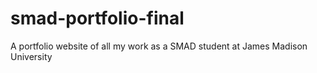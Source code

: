 # smad-portfolio-final
A portfolio website of all my work as a SMAD student at James Madison University
